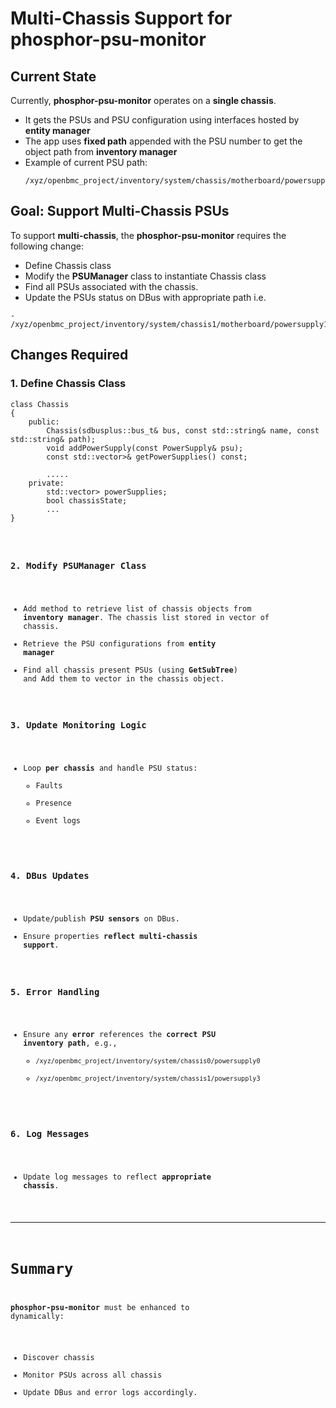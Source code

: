 # Multi-Chassis Support for phosphor-psu-monitor

## Current State

Currently, **phosphor-psu-monitor** operates on a **single chassis**.

- It gets the PSUs and PSU configuration using interfaces hosted by **entity
  manager**
- The app uses **fixed path** appended with the PSU number to get the object
  path from **inventory manager**
- Example of current PSU path:
  ```
  /xyz/openbmc_project/inventory/system/chassis/motherboard/powersupply
  ```

## Goal: Support Multi-Chassis PSUs

To support **multi-chassis**, the **phosphor-psu-monitor** requires the
following change:

- Define Chassis class
- Modify the **PSUManager** class to instantiate Chassis class
- Find all PSUs associated with the chassis.
- Update the PSUs status on DBus with appropriate path i.e.

```
- /xyz/openbmc_project/inventory/system/chassis1/motherboard/powersupply1
```

## Changes Required

### 1. Define Chassis Class

<pre><code>class Chassis
{
	public:
		Chassis(sdbusplus::bus_t& bus, const std::string& name, const std::string& path);
		void addPowerSupply(const PowerSupply& psu);
		const std::vector<std::unique_ptr<PowerSupply>>& getPowerSupplies() const;

		.....
	private:
		std::vector<std::unique_ptr<PowerSupply>> powerSupplies;
		bool chassisState;
		...
}</pre>

### 2. Modify PSUManager Class

- Add method to retrieve list of chassis objects from **inventory manager**. The
  chassis list stored in vector of chassis.
- Retrieve the PSU configurations from **entity manager**
- Find all chassis present PSUs (using **GetSubTree**) and Add them to vector in
  the chassis object.

### 3. Update Monitoring Logic

- Loop **per chassis** and handle PSU status:
  - Faults
  - Presence
  - Event logs

### 4. DBus Updates

- Update/publish **PSU sensors** on DBus.
- Ensure properties **reflect multi-chassis support**.

### 5. Error Handling

- Ensure any **error** references the **correct PSU inventory path**, e.g.,
  - `/xyz/openbmc_project/inventory/system/chassis0/powersupply0`
  - `/xyz/openbmc_project/inventory/system/chassis1/powersupply3`

### 6. Log Messages

- Update log messages to reflect **appropriate chassis**.

---

# Summary

**phosphor-psu-monitor** must be enhanced to dynamically:

- Discover chassis
- Monitor PSUs across all chassis
- Update DBus and error logs accordingly.
